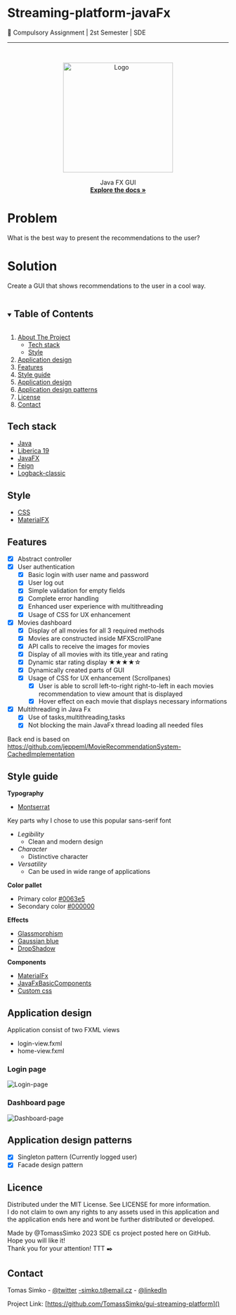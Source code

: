 <!-- PROJECT SHIELDS -->
<!--
*** I'm using markdown "reference style" links for readability.
*** Reference links are enclosed in brackets [ ] instead of parentheses ( ).
*** See the bottom of this document for the declaration of the reference variables
*** for contributors-url, forks-url, etc. This is an optional, concise syntax you may use.
*** https://www.markdownguide.org/basic-syntax/#reference-style-links
-->

# Streaming-platform-javaFx

:school_satchel: Compulsory Assignment | 2st Semester | SDE

---

<!-- PROJECT LOGO -->
<br />
<p align="center">
  <a href="https://user-images.githubusercontent.com/72190589/218590235-65100c9b-90df-4731-a3da-ee8e570823b0.png">
    <img src="https://user-images.githubusercontent.com/72190589/218590235-65100c9b-90df-4731-a3da-ee8e570823b0.png" alt="Logo" width="250">
  </a>
  <p align="center">
    Java FX GUI
    <br />
    <a href="https://github.com/TomassSimko/Private-Movie-Collection"><strong>Explore the docs »</strong></a>
    <br />
  </p>

# Problem

What is the best way to present the recommendations to the user?

# Solution

Create a GUI that shows recommendations to the user in a cool way.

<!-- TABLE OF CONTENTS -->
<details open="open">
  <summary><h2 style="display: inline-block">Table of Contents</h2></summary>
  <ol>
    <li>
      <a href="#">About The Project</a>
      <ul>
        <li><a href="#tech-stack">Tech stack</a></li>
        <li><a href="#style">Style</a></li>
      </ul>
    </li>
    <li><a href="#application-design">Application design</a></li>
    <li><a href="#features">Features</a></li>
    <li><a href="#style-guide">Style guide</a></li>
    <li><a href="#application-design">Application design</a></li>
    <li><a href="#application-design-patterns">Application design patterns</a></li>
    <li><a href="#licence">License</a></li>
    <li><a href="#contact">Contact</a></li>
  </ol>
</details>

## Tech stack

* [Java](https://www.java.com/en/)
* [Liberica 19](https://bell-sw.com/libericajdk/)
* [JavaFX](https://openjfx.io/)
* [Feign](https://github.com/OpenFeign/feign)
* [Logback-classic](https://logback.qos.ch/)

## Style

* [CSS](https://developer.mozilla.org/en-US/docs/Web/CSS/Reference)
* [MaterialFX](https://github.com/palexdev/MaterialFX)

<!-- ABOUT THE PROJECT -->

## Features

- [x] Abstract controller
- [x] User authentication
    - [x] Basic login with user name and password
    - [x] User log out
    - [x] Simple validation for empty fields
    - [x] Complete error handling
    - [x] Enhanced user experience with multithreading
    - [x] Usage of CSS for UX enhancement
- [x] Movies dashboard
    - [x] Display of all movies for all 3 required methods
    - [x] Movies are constructed inside MFXScrollPane
    - [x] API calls to receive the images for movies
    - [x] Display of all movies with its title,year and rating
    - [x] Dynamic star rating display ★★★★☆
    - [x] Dynamically created parts of GUI
    - [x] Usage of CSS for UX enhancement (Scrollpanes)
        - [x] User is able to scroll left-to-right right-to-left in each movies recommendation to view amount that is
          displayed
        - [x] Hover effect on each movie that displays necessary informations
- [x] Multithreading in Java Fx
    - [x] Use of tasks,multithreading,tasks
    - [X] Not blocking the main JavaFx thread loading all needed files

Back end is based on <br>
https://github.com/jeppeml/MovieRecommendationSystem-CachedImplementation

## Style guide

**Typography**

* [Montserrat](https://fonts.google.com/specimen/Montserrat)

Key parts why I chose to use this popular sans-serif font

* _Legibility_
    * Clean and modern design
* _Character_
    * Distinctive character
* _Versatility_
    * Can be used in wide range of applications

**Color pallet**

* Primary color  [#0063e5]()
* Secondary color [#000000]()

**Effects**

* [Glassmorphism]()
* [Gaussian blue]()
* [DropShadow]()

**Components**

* [MaterialFx]()
* [JavaFxBasicComponents]()
* [Custom css]()

## Application design

Application consist of two FXML views

- login-view.fxml
- home-view.fxml

### Login page

![Login-page](https://user-images.githubusercontent.com/72190589/218592107-4080de78-063d-4d9b-a733-bb6bcccde2b7.png)

### Dashboard page

![Dashboard-page](https://user-images.githubusercontent.com/72190589/218592132-4e4758a6-89b5-4c07-a78a-2ed995acf889.png)

## Application design patterns

- [x] Singleton pattern (Currently logged user)
- [x] Facade design pattern

## Licence

Distributed under the MIT License. See LICENSE for more information. <br/>
I do not claim to own any rights to any assets used in this application and the application ends here and wont be further distributed or developed.

Made by @TomassSimko
2023 SDE cs project posted here on GitHub. <br>
Hope you will like it! <br>
Thank you for your attention!
TTT :black_nib:

## Contact

Tomas Simko - [@twitter](https://twitter.com/TomasSimko_)
-simko.t@email.cz - [@linkedIn](https://www.linkedin.com/in/tomas-simko/)

Project Link: [https://github.com/TomassSimko/gui-streaming-platform]()

<!-- MARKDOWN LINKS & IMAGES -->
<!-- https://www.markdownguide.org/basic-syntax/#reference-style-links -->
